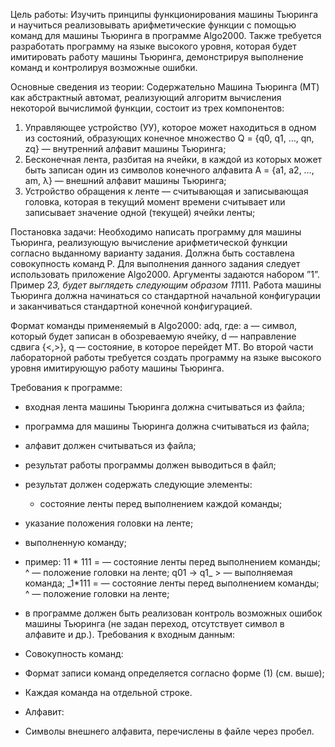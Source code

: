 Цель работы:
Изучить принципы функционирования машины Тьюринга и научиться реализовывать арифметические функции с помощью команд для машины Тьюринга в программе Algo2000. Также требуется разработать программу на языке высокого уровня, которая будет имитировать работу машины Тьюринга, демонстрируя выполнение команд и контролируя возможные ошибки.

Основные сведения из теории:
Содержательно Машина Тьюринга (МТ) как абстрактный автомат, реализующий алгоритм вычисления некоторой вычислимой функции, состоит из трех компонентов:
1. Управляющее устройство (УУ), которое может находиться в одном из состояний, образующих конечное множество Q = {q0, q1, …, qn, zq} — внутренний алфавит машины Тьюринга;
2. Бесконечная лента, разбитая на ячейки, в каждой из которых может быть записан один из символов конечного алфавита A = {a1, a2, …, am, λ} — внешний алфавит машины Тьюринга;
3. Устройство обращения к ленте — считывающая и записывающая головка, которая в текущий момент времени считывает или записывает значение одной (текущей) ячейки ленты;

Постановка задачи:
Необходимо написать программу для машины Тьюринга, реализующую вычисление арифметической функции согласно выданному варианту задания. Должна быть составлена совокупность команд P. Для выполнения данного задания следует использовать приложение Algo2000. 
Аргументы задаются набором ”1”. Пример 2*3, будет выглядеть следующим образом 11*111.
Работа машины Тьюринга должна начинаться со стандартной начальной конфигурации и заканчиваться стандартной конечной конфигурацией.

Формат команды применяемый в Algo2000:
adq,
где:
a — символ, который будет записан в обозреваемую ячейку,
d — направление сдвига {<,>},
q — состояние, в которое перейдет МТ.
Во второй части лабораторной работы требуется создать программу на языке
высокого уровня имитирующую работу машины Тьюринга.

Требования к программе:
- входная лента машины Тьюринга должна считываться из файла;
- программа для машины Тьюринга должна считываться из файла;
- алфавит должен считываться из файла;
- результат работы программы должен выводиться в файл;
- результат должен содержать следующие элементы:
	- состояние ленты перед выполнением каждой команды;
- указание положения головки на ленте;
- выполненную команду;



- пример:
11 * 111 = 	— состояние ленты перед выполнением команды;
^ 		— положение головки на ленте;
q01 -> q1_ > 	— выполняемая команда;
_1*111 =	— состояние ленты перед выполнением команды;
  ^ 		— положение головки на ленте;
- в программе должен быть реализован контроль возможных ошибок машины Тьюринга (не задан переход, отсутствует символ в алфавите и др.).
Требования к входным данным:

- Совокупность команд:
- Формат записи команд определяется согласно форме (1) (см. выше);
- Каждая команда на отдельной строке.
- Алфавит:
- Символы внешнего алфавита, перечислены в файле через пробел.

